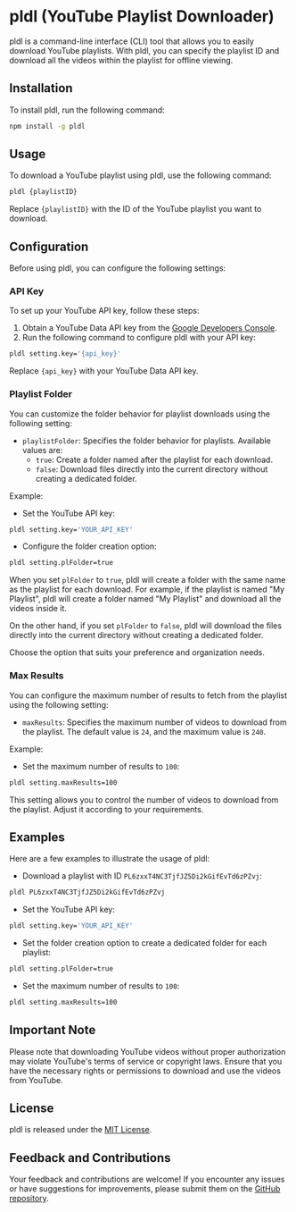 # pldl (YouTube Playlist Downloader)

pldl is a command-line interface (CLI) tool that allows you to easily download YouTube playlists. With pldl, you can specify the playlist ID and download all the videos within the playlist for offline viewing.

## Installation

To install pldl, run the following command:

```bash
npm install -g pldl
```

## Usage

To download a YouTube playlist using pldl, use the following command:

```bash
pldl {playlistID}
```

Replace `{playlistID}` with the ID of the YouTube playlist you want to download.

## Configuration

Before using pldl, you can configure the following settings:

### API Key

To set up your YouTube API key, follow these steps:

1. Obtain a YouTube Data API key from the [Google Developers Console](https://console.developers.google.com/).
2. Run the following command to configure pldl with your API key:

```bash
pldl setting.key='{api_key}'
```

Replace `{api_key}` with your YouTube Data API key.

### Playlist Folder

You can customize the folder behavior for playlist downloads using the following setting:

-   `playlistFolder`: Specifies the folder behavior for playlists. Available values are:
    -   `true`: Create a folder named after the playlist for each download.
    -   `false`: Download files directly into the current directory without creating a dedicated folder.

Example:

-   Set the YouTube API key:

```bash
pldl setting.key='YOUR_API_KEY'
```

-   Configure the folder creation option:

```bash
pldl setting.plFolder=true
```

When you set `plFolder` to `true`, pldl will create a folder with the same name as the playlist for each download. For example, if the playlist is named "My Playlist", pldl will create a folder named "My Playlist" and download all the videos inside it.

On the other hand, if you set `plFolder` to `false`, pldl will download the files directly into the current directory without creating a dedicated folder.

Choose the option that suits your preference and organization needs.

### Max Results

You can configure the maximum number of results to fetch from the playlist using the following setting:

-   `maxResults`: Specifies the maximum number of videos to download from the playlist. The default value is `24`, and the maximum value is `240`.

Example:

-   Set the maximum number of results to `100`:

```bash
pldl setting.maxResults=100
```

This setting allows you to control the number of videos to download from the playlist. Adjust it according to your requirements.


## Examples

Here are a few examples to illustrate the usage of pldl:

-   Download a playlist with ID `PL6zxxT4NC3TjfJZ5Di2kGifEvTd6zPZvj`:

```bash
pldl PL6zxxT4NC3TjfJZ5Di2kGifEvTd6zPZvj
```

-   Set the YouTube API key:

```bash
pldl setting.key='YOUR_API_KEY'
```

-   Set the folder creation option to create a dedicated folder for each playlist:

```bash
pldl setting.plFolder=true
```

-   Set the maximum number of results to `100`:

```bash
pldl setting.maxResults=100
```

## Important Note

Please note that downloading YouTube videos without proper authorization may violate YouTube's terms of service or copyright laws. Ensure that you have the necessary rights or permissions to download and use the videos from YouTube.

## License

pldl is released under the [MIT License](https://opensource.org/licenses/MIT).

## Feedback and Contributions

Your feedback and contributions are welcome! If you encounter any issues or have suggestions for improvements, please submit them on the [GitHub repository](https://github.com/imshihab/pldl).
